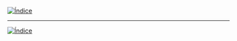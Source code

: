 [![Índice](https://img.shields.io/badge/_Volver_al_Índice--badge&logo=house&logoColor=white)](README.md)



































---

[![Índice](https://img.shields.io/badge/_Volver_al_Índice--badge&logo=house&logoColor=white)](README.md)